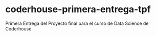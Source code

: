 # coderhouse-primera-entrega-tpf
Primera Entrega del Proyecto final para el curso de Data Science de Coderhouse
